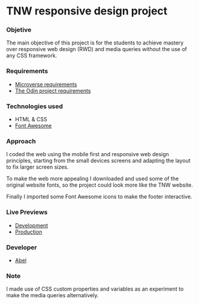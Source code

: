# TNW responsive design project

### Objetive

The main objective of this project is for the students to achieve mastery over responsive web design (RWD) and media queries without the use of any CSS framework.

### Requirements

- [Microverse requirements](https://microverse.pathwright.com/library/fast-track-curriculum/69047/path/step/59540217/)
- [The Odin project requirements](https://www.theodinproject.com/courses/html5-and-css3/lessons/building-with-responsive-design)

### Technologies used

- HTML & CSS
- [Font Awesome](https://fontawesome.com/)

### Approach

I coded the web using the mobile first and responsive web design principles, starting from the small devices screens and adapting the layout to fix larger screen sizes.

To make the web more appealing I downloaded and used some of the original website fonts, so the project could look more like the TNW website.

Finally I imported some Font Awesome icons to make the footer interactive.

### Live Previews

- [Development](https://raw.githack.com/alvp01/TNW-responsive/rwd-media-queries/index.html)
- [Production](https://rawcdn.githack.com/alvp01/TNW-responsive/c31190cb070f1f3cf81c83bef35b923bdb168554/index.html)

### Developer

- [Abel](https://github.com/alvp01)

### Note

I made use of CSS custom properties and variables as an experiment to make the media queries alternatively.
